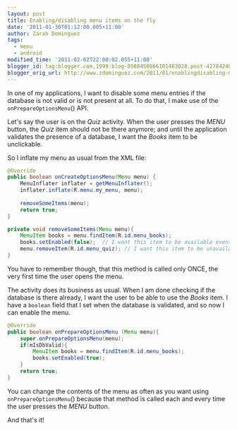 ```yaml
---
layout: post
title: Enabling/disabling menu items on the fly
date: '2011-01-30T01:12:00.005+11:00'
author: Zarah Dominguez
tags:
  - menu
  - android
modified_time: '2011-02-02T22:00:02.055+11:00'
blogger_id: tag:blogger.com,1999:blog-8588450866181483028.post-427842400213856168
blogger_orig_url: http://www.zdominguez.com/2011/01/enablingdisabling-menu-items-on-fly.html
---
```


In one of my applications, I want to disable some menu entries if the database is not valid or is not present at all. To do that, I make use of the `onPrepareOptionsMenu`() API.

Let's say the user is on the <span style="font-style:italic;">Quiz </span>activity.  When the user presses the <span style="font-style:italic;">MENU </span>button, the <span style="font-style:italic;">Quiz </span>item should not be there anymore; and until the application validates the presence of a database, I want the <span style="font-style:italic;">Books </span>item to be unclickable.

So I inflate my menu as usual from the XML file:

```java
@Override
public boolean onCreateOptionsMenu(Menu menu) {
    MenuInflater inflater = getMenuInflater();
    inflater.inflate(R.menu.my_menu, menu);
    
    removeSomeItems(menu);
    return true;
}

private void removeSomeItems(Menu menu){
    MenuItem books = menu.findItem(R.id.menu_books);
    books.setEnabled(false);  // I want this item to be available eventually
    menu.removeItem(R.id.menu_quiz); // I want this item to be unavailablefor this activity
}
```

You have to remember though, that this method is called only ONCE, the very first time the user opens the menu.

The activity does its business as usual.  When I am done checking if the database is there already, I want the user to be able to use the _Books_ item.  I have a `boolean` field that I set when the database is validated, and so now I can enable the menu.

```java
@Override
public boolean onPrepareOptionsMenu (Menu menu){
    super.onPrepareOptionsMenu(menu);
    if(mIsDbValid){
        MenuItem books = menu.findItem(R.id.menu_books);
        books.setEnabled(true);
    }
    return true;
}
```


You can change the contents of the menu as often as you want using `onPrepareOptionsMenu`() because that method is called each and every time the user presses the _MENU_ button.

And that's it!